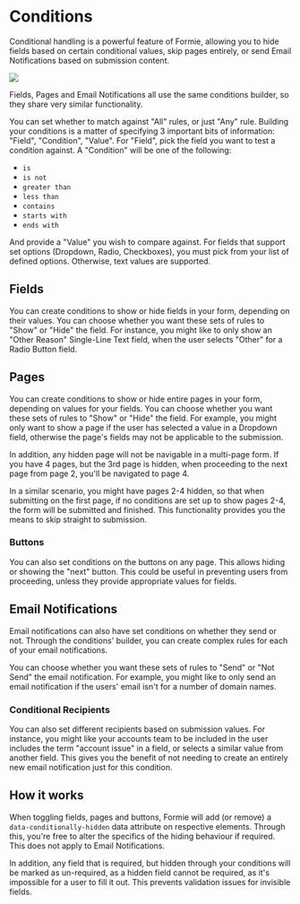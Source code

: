 # Conditions
Conditional handling is a powerful feature of Formie, allowing you to hide fields based on certain conditional values, skip pages entirely, or send Email Notifications based on submission content.

<img src="https://verbb.io/uploads/plugins/formie/formie-notification-conditions.png" />

Fields, Pages and Email Notifications all use the same conditions builder, so they share very similar functionality.

You can set whether to match against "All" rules, or just "Any" rule. Building your conditions is a matter of specifying 3 important bits of information: "Field", "Condition", "Value". For "Field", pick the field you want to test a condition against. A "Condition" will be one of the following:

- `is`
- `is not`
- `greater than`
- `less than`
- `contains`
- `starts with`
- `ends with`

And provide a "Value" you wish to compare against. For fields that support set options (Dropdown, Radio, Checkboxes), you must pick from your list of defined options. Otherwise, text values are supported.

## Fields
You can create conditions to show or hide fields in your form, depending on their values. You can choose whether you want these sets of rules to "Show" or "Hide" the field. For instance, you might like to only show an "Other Reason" Single-Line Text field, when the user selects "Other" for a Radio Button field.

## Pages
You can create conditions to show or hide entire pages in your form, depending on values for your fields. You can choose whether you want these sets of rules to "Show" or "Hide" the field. For example, you might only want to show a page if the user has selected a value in a Dropdown field, otherwise the page's fields may not be applicable to the submission.

In addition, any hidden page will not be navigable in a multi-page form. If you have 4 pages, but the 3rd page is hidden, when proceeding to the next page from page 2, you'll be navigated to page 4.

In a similar scenario, you might have pages 2-4 hidden, so that when submitting on the first page, if no conditions are set up to show pages 2-4, the form will be submitted and finished. This functionality provides you the means to skip straight to submission.

### Buttons
You can also set conditions on the buttons on any page. This allows hiding or showing the "next" button. This could be useful in preventing users from proceeding, unless they provide appropriate values for fields.

## Email Notifications
Email notifications can also have set conditions on whether they send or not. Through the conditions' builder, you can create complex rules for each of your email notifications.

You can choose whether you want these sets of rules to "Send" or "Not Send" the email notification. For example, you might like to only send an email notification if the users' email isn't for a number of domain names.

### Conditional Recipients
You can also set different recipients based on submission values. For instance, you might like your accounts team to be included in the user includes the term "account issue" in a field, or selects a similar value from another field. This gives you the benefit of not needing to create an entirely new email notification just for this condition.

## How it works
When toggling fields, pages and buttons, Formie will add (or remove) a `data-conditionally-hidden` data attribute on respective elements. Through this, you're free to alter the specifics of the hiding behaviour if required. This does not apply to Email Notifications.

In addition, any field that is required, but hidden through your conditions will be marked as un-required, as a hidden field cannot be required, as it's impossible for a user to fill it out. This prevents validation issues for invisible fields.

